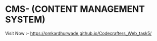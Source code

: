 # CMS- (CONTENT MANAGEMENT SYSTEM)
Visit Now :- https://omkardhurwade.github.io/Codecrafters_Web_task5/

